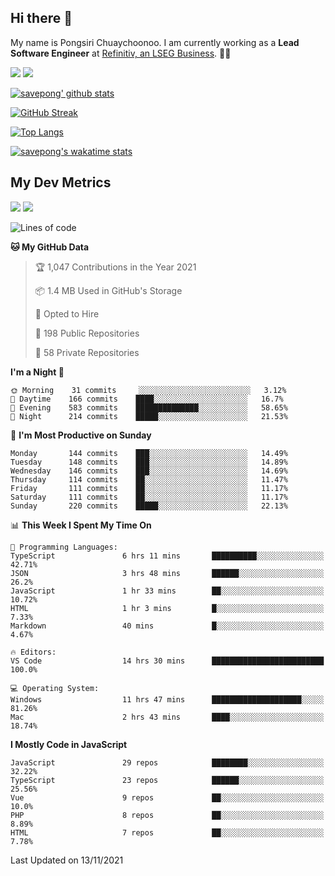 ## Hi there 👋

My name is Pongsiri Chuaychoonoo. I am currently working as a **Lead Software Engineer** at [Refinitiv, an LSEG Business](https://www.refinitiv.com). 👨‍💻

[<img src="https://img.shields.io/badge/savepong.com-%230077B5.svg?&style=for-the-badge&color=81e6d9" />](https://savepong.com)
[<img src="https://img.shields.io/badge/linkedin-%230077B5.svg?&style=for-the-badge&logo=linkedin&logoColor=white" />](https://www.linkedin.com/in/savepong)

[![savepong' github stats](https://github-readme-stats.vercel.app/api?username=savepong&show_icons=true&count_private=true&theme=gotham&hide_border=true&bg_color=00000000&text_color=768390FF)](https://savepong.com/posts/stats)

[![GitHub Streak](https://github-readme-streak-stats.herokuapp.com?user=savepong&theme=gotham&hide_border=true&background=00000000&dates=768390FF)](https://savepong.com/posts/stats)

[![Top Langs](https://github-readme-stats.vercel.app/api/top-langs/?username=savepong&layout=compact&langs_count=10&theme=gotham&hide_border=true&bg_color=00000000&text_color=768390FF)](https://savepong.com/posts/stats)

[![savepong's wakatime stats](https://github-readme-stats.vercel.app/api/wakatime?username=@savepong&layout=default&theme=gotham&hide_border=true&bg_color=00000000&text_color=768390FF)](https://savepong.com/posts/stats)

## My Dev Metrics

[![](https://komarev.com/ghpvc/?username=savepong&color=blue&label=Profile%20Views)](https://github.com/savepong)
[![](https://img.shields.io/github/followers/savepong?label=GitHub%20Followers)](https://github.com/savepong)

<!--START_SECTION:waka-->
![Lines of code](https://img.shields.io/badge/From%20Hello%20World%20I%27ve%20Written-5.4%20million%20lines%20of%20code-blue)

**🐱 My GitHub Data** 

> 🏆 1,047 Contributions in the Year 2021
 > 
> 📦 1.4 MB Used in GitHub's Storage 
 > 
> 💼 Opted to Hire
 > 
> 📜 198 Public Repositories 
 > 
> 🔑 58 Private Repositories  
 > 
**I'm a Night 🦉** 

```text
🌞 Morning    31 commits     ░░░░░░░░░░░░░░░░░░░░░░░░░   3.12% 
🌆 Daytime    166 commits    ████░░░░░░░░░░░░░░░░░░░░░   16.7% 
🌃 Evening    583 commits    ██████████████░░░░░░░░░░░   58.65% 
🌙 Night      214 commits    █████░░░░░░░░░░░░░░░░░░░░   21.53%

```
📅 **I'm Most Productive on Sunday** 

```text
Monday       144 commits    ███░░░░░░░░░░░░░░░░░░░░░░   14.49% 
Tuesday      148 commits    ███░░░░░░░░░░░░░░░░░░░░░░   14.89% 
Wednesday    146 commits    ███░░░░░░░░░░░░░░░░░░░░░░   14.69% 
Thursday     114 commits    ██░░░░░░░░░░░░░░░░░░░░░░░   11.47% 
Friday       111 commits    ██░░░░░░░░░░░░░░░░░░░░░░░   11.17% 
Saturday     111 commits    ██░░░░░░░░░░░░░░░░░░░░░░░   11.17% 
Sunday       220 commits    █████░░░░░░░░░░░░░░░░░░░░   22.13%

```


📊 **This Week I Spent My Time On** 

```text
💬 Programming Languages: 
TypeScript               6 hrs 11 mins       ██████████░░░░░░░░░░░░░░░   42.71% 
JSON                     3 hrs 48 mins       ██████░░░░░░░░░░░░░░░░░░░   26.2% 
JavaScript               1 hr 33 mins        ██░░░░░░░░░░░░░░░░░░░░░░░   10.72% 
HTML                     1 hr 3 mins         █░░░░░░░░░░░░░░░░░░░░░░░░   7.33% 
Markdown                 40 mins             █░░░░░░░░░░░░░░░░░░░░░░░░   4.67%

🔥 Editors: 
VS Code                  14 hrs 30 mins      █████████████████████████   100.0%

💻 Operating System: 
Windows                  11 hrs 47 mins      ████████████████████░░░░░   81.26% 
Mac                      2 hrs 43 mins       ████░░░░░░░░░░░░░░░░░░░░░   18.74%

```

**I Mostly Code in JavaScript** 

```text
JavaScript               29 repos            ████████░░░░░░░░░░░░░░░░░   32.22% 
TypeScript               23 repos            ██████░░░░░░░░░░░░░░░░░░░   25.56% 
Vue                      9 repos             ██░░░░░░░░░░░░░░░░░░░░░░░   10.0% 
PHP                      8 repos             ██░░░░░░░░░░░░░░░░░░░░░░░   8.89% 
HTML                     7 repos             ██░░░░░░░░░░░░░░░░░░░░░░░   7.78%

```



 Last Updated on 13/11/2021
<!--END_SECTION:waka-->

<!--
**savepong/savepong** is a ✨ _special_ ✨ repository because its `README.md` (this file) appears on your GitHub profile.

Here are some ideas to get you started:

- 🔭 I’m currently working on WebComponents and TypeScript.
- 🌱 I’m currently learning ...
- 👯 I’m looking to collaborate on ...
- 🤔 I’m looking for help with ...
- 💬 Ask me about ...
- 📫 How to reach me: ...
- 😄 Pronouns: ...
- ⚡ Fun fact: ...
-->
